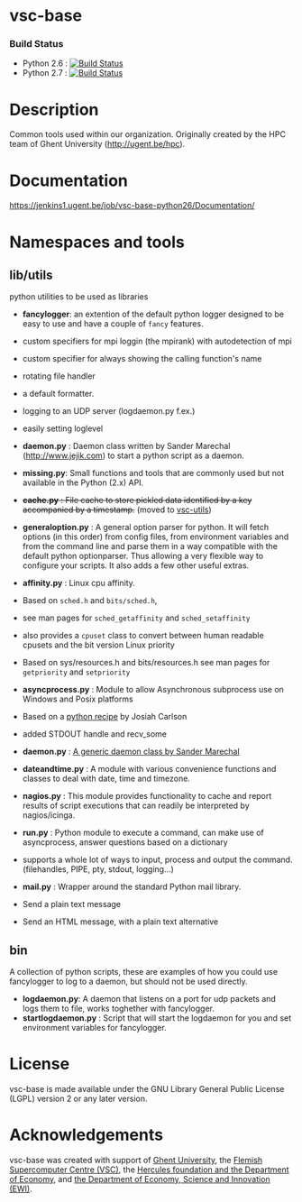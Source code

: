# vsc-base

### Build Status

- Python 2.6 : [![Build Status](https://jenkins1.ugent.be/job/vsc-base-python26/badge/icon)](https://jenkins1.ugent.be/job/vsc-base-python26/)
- Python 2.7 : [![Build Status](https://jenkins1.ugent.be/job/vsc-base-python27/badge/icon)](https://jenkins1.ugent.be/job/vsc-base-python27/)

# Description

Common tools used within our organization.
Originally created by the HPC team of Ghent University (http://ugent.be/hpc).

# Documentation
https://jenkins1.ugent.be/job/vsc-base-python26/Documentation/

# Namespaces and tools

## lib/utils
python utilities to be used as libraries

- __fancylogger__: an extention of the default python logger designed to be easy to use and have a couple of `fancy` features.

 - custom specifiers for mpi loggin (the mpirank) with autodetection of mpi
 - custom specifier for always showing the calling function's name
 - rotating file handler
 - a default formatter.
 - logging to an UDP server (logdaemon.py f.ex.)
 - easily setting loglevel

- __daemon.py__ : Daemon class written by Sander Marechal (http://www.jejik.com) to start a python script as a daemon.
- __missing.py__: Small functions and tools that are commonly used but not
  available in the Python (2.x) API.
- ~~__cache.py__ : File cache to store pickled data identified by a key accompanied by a timestamp.~~ (moved to [vsc-utils](https://github.com/hpcugent/vsc-utils))
- __generaloption.py__ : A general option parser for python. It will fetch options (in this order) from config files, from environment variables and from the command line and parse them in a way compatible with the default python optionparser. Thus allowing a very flexible way to configure your scripts.
  It also adds a few other useful extras.
- __affinity.py__ : Linux cpu affinity.

 - Based on `sched.h` and `bits/sched.h`,
 - see man pages for `sched_getaffinity` and `sched_setaffinity`
 - also provides a `cpuset` class to convert between human readable cpusets and the bit version Linux priority
 - Based on sys/resources.h and bits/resources.h see man pages for `getpriority` and `setpriority`

- __asyncprocess.py__ : Module to allow Asynchronous subprocess use on Windows and Posix platforms

 - Based on a [python recipe](http://code.activestate.com/recipes/440554/) by Josiah Carlson
 - added STDOUT handle and recv_some

- __daemon.py__ : [A generic daemon class by Sander Marechal](http://www.jejik.com/articles/2007/02/a_simple_unix_linux_daemon_in_python/)
- __dateandtime.py__ : A module with various convenience functions and classes to deal with date, time and timezone.
- __nagios.py__ : This module provides functionality to cache and report results of script executions that can readily be
  interpreted by nagios/icinga.
- __run.py__ : Python module to execute a command, can make use of asyncprocess, answer questions based on a dictionary

 - supports a whole lot of ways to input, process and output the command. (filehandles, PIPE, pty, stdout, logging...)

- __mail.py__ : Wrapper around the standard Python mail library.

 - Send a plain text message
 - Send an HTML message, with a plain text alternative

## bin
A collection of python scripts, these are examples of how you could use fancylogger to log to a daemon, but should not be used directly.
- __logdaemon.py__: A daemon that listens on a port for udp packets and logs them to file, works toghether with fancylogger.
- __startlogdaemon.py__ : Script that will start the logdaemon for  you and set environment variables for fancylogger.

# License
vsc-base is made available under the GNU Library General Public License (LGPL) version 2 or any later version.

# Acknowledgements
vsc-base was created with support of [Ghent University](http://www.ugent.be/en),
the [Flemish Supercomputer Centre (VSC)](https://vscentrum.be/nl/en),
the [Hercules foundation and the Department of Economy](http://www.herculesstichting.be/in_English),
and [the Department of Economy, Science and Innovation (EWI)](http://www.ewi-vlaanderen.be/en).

